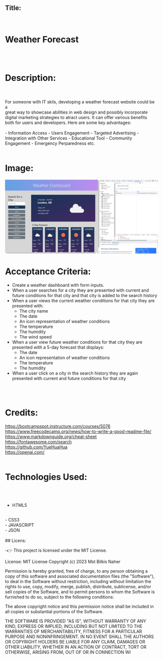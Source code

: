 ## Title:<br>
<br>

# Weather Forecast
<br>
<br>


# Description:
<br>
<br>
For someone with IT skils, developing a weather forecast website could be a <br>
 great way to showcase abilities in web design and possibly incorporate <br>
 digital marketing strategies to atract users. It can offer various benefits <br>
  both for users and developers. Here are some key advantages:
  <br>
   <br>
- Information Access
- Users Engagement
- Targeted Advertising
- Integration with Other Services
- Educational Tool
- Community Engagement
- Emergency Perparedness etc.
<br>
<br>

# Image:
![The weather app includes a search option, a list of cities, and a five-day forecast and current weather conditions for London.](Image/Screenshot-1.jpg)

# Acceptance Criteria:
- Create a weather dashboard with form inputs.
- When a user searches for a city they are presented with current and future conditions for that city and that city is added to the search history
- When a user views the current weather conditions for that city they are presented with:
    - The city name
    - The date
    - An icon representation of weather conditions
    - The temperature
    - The humidity
    - The wind speed
- When a user view future weather conditions for that city they are presented with a 5-day forecast that displays:
    - The date
    - An icon representation of weather conditions
    - The temperature
    - The humidity
- When a user click on a city in the search history they are again presented with current and future conditions for that city
<br>
<br>

# Credits:
https://bootcampspot.instructure.com/courses/5076<br>
https://www.freecodecamp.org/news/how-to-write-a-good-readme-file/<br>
https://www.markdownguide.org/cheat-sheet<br>
https://fontawesome.com/search<br>
https://github.com/YueHuaHua<br>
https://openai.com/
<br>
<br>
# Technologies Used:
<br>
<br>

- HTML5
 <br> 
- CSS3
 <br>
- JAVASCRIPT
<br>
- JSON
 <br>
<br>
## Licens:

-👉 This project is licensed under the MIT License.

License: MIT License
Copyright (c) 2023 Mst Bilkis Naher

Permission is hereby granted, free of charge, to any person obtaining a copy of this software and associated documentation files (the "Software"), to deal in the Software without restriction, including without limitation the rights to use, copy, modify, merge, publish, distribute, sublicense, and/or sell copies of the Software, and to permit persons to whom the Software is furnished to do so, subject to the following conditions:

The above copyright notice and this permission notice shall be included in all copies or substantial portions of the Software.

THE SOFTWARE IS PROVIDED "AS IS", WITHOUT WARRANTY OF ANY KIND, EXPRESS OR IMPLIED, INCLUDING BUT NOT LIMITED TO THE WARRANTIES OF MERCHANTABILITY, FITNESS FOR A PARTICULAR PURPOSE AND NONINFRINGEMENT. IN NO EVENT SHALL THE AUTHORS OR COPYRIGHT HOLDERS BE LIABLE FOR ANY CLAIM, DAMAGES OR OTHER LIABILITY, WHETHER IN AN ACTION OF CONTRACT, TORT OR OTHERWISE, ARISING FROM, OUT OF OR IN CONNECTION WI

